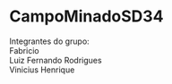 # CampoMinadoSD34

Integrantes do grupo:
<br>
Fabricio
<br>
Luiz Fernando Rodrigues
<br>
Vinicius Henrique
